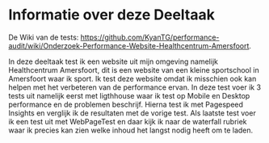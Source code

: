 # Informatie over deze Deeltaak

De Wiki van de tests: https://github.com/KyanTG/performance-audit/wiki/Onderzoek-Performance-Website-Healthcentrum-Amersfoort.

In deze deeltaak test ik een website uit mijn omgeving namelijk Healthcentrum Amersfoort, dit is een website van een kleine sportschool in Amersfoort waar ik sport. Ik test deze website omdat ik misschien ook kan helpen met het verbeteren van de performance ervan. In deze test voer ik 3 tests uit namelijk eerst met ligthhouse waar ik test op Mobile en Desktop performance en de problemen beschrijf. Hierna test ik met Pagespeed Insights en verglijk ik de resultaten met de vorige test. Als laatste test voer ik een test uit met WebPageTest en daar kijk ik naar de waterfall rubriek waar ik precies kan zien welke inhoud het langst nodig heeft om te laden.
